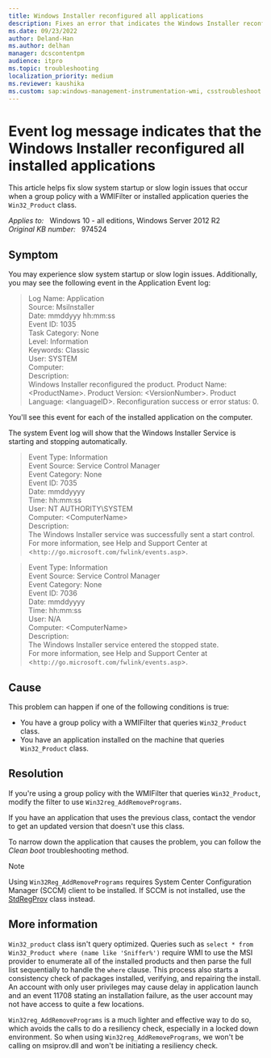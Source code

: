 ```yaml
---
title: Windows Installer reconfigured all applications
description: Fixes an error that indicates the Windows Installer reconfigured all installed applications.
ms.date: 09/23/2022
author: Deland-Han
ms.author: delhan
manager: dcscontentpm
audience: itpro
ms.topic: troubleshooting
localization_priority: medium
ms.reviewer: kaushika
ms.custom: sap:windows-management-instrumentation-wmi, csstroubleshoot
---
```

# Event log message indicates that the Windows Installer reconfigured all installed applications

This article helps fix slow system startup or slow login issues that occur when a group policy with a WMIFilter or installed application queries the `Win32_Product` class.

_Applies to:_ &nbsp; Windows 10 - all editions, Windows Server 2012 R2  
_Original KB number:_ &nbsp; 974524

## Symptom

You may experience slow system startup or slow login issues. Additionally, you may see the following event in the Application Event log:

> Log Name: Application  
Source: MsiInstaller  
Date: mmddyyy hh:mm:ss  
Event ID: 1035  
Task Category: None  
Level: Information  
Keywords: Classic  
User: SYSTEM  
Computer:  
Description:  
Windows Installer reconfigured the product. Product Name: \<ProductName>. Product Version: \<VersionNumber>. Product Language: \<languageID>. Reconfiguration success or error status: 0.

You'll see this event for each of the installed application on the computer.

The system Event log will show that the Windows Installer Service is starting and stopping automatically.

> Event Type: Information  
Event Source: Service Control Manager  
Event Category: None  
Event ID: 7035  
Date: mmddyyyy  
Time: hh:mm:ss  
User: NT AUTHORITY\SYSTEM  
Computer: \<ComputerName>  
Description:  
The Windows Installer service was successfully sent a start control.
For more information, see Help and Support Center at <`http://go.microsoft.com/fwlink/events.asp`>.

> Event Type: Information  
Event Source: Service Control Manager  
Event Category: None  
Event ID: 7036  
Date: mmddyyyy  
Time: hh:mm:ss  
User: N/A  
Computer: \<ComputerName>  
Description:  
The Windows Installer service entered the stopped state.  
For more information, see Help and Support Center at <`http://go.microsoft.com/fwlink/events.asp`>.

## Cause

This problem can happen if one of the following conditions is true:

- You have a group policy with a WMIFilter that queries `Win32_Product` class.
- You have an application installed on the machine that queries `Win32_Product` class.

## Resolution

If you're using a group policy with the WMIFilter that queries `Win32_Product`, modify the filter to use `Win32reg_AddRemovePrograms`.

If you have an application that uses the previous class, contact the vendor to get an updated version that doesn't use this class.

To narrow down the application that causes the problem, you can follow the *Clean boot* troubleshooting method.

> [!NOTE]
> Using `Win32Reg_AddRemovePrograms` requires System Center Configuration Manager (SCCM) client to be installed. If SCCM is not installed, use the [StdRegProv](/previous-versions/windows/desktop/regprov/stdregprov) class instead.

## More information

`Win32_product` class isn't query optimized. Queries such as `select * from Win32_Product where (name like 'Sniffer%')` require WMI to use the MSI provider to enumerate all of the installed products and then parse the full list sequentially to handle the `where` clause. This process also starts a consistency check of packages installed, verifying, and repairing the install. An account with only user privileges may cause delay in application launch and an event 11708 stating an installation failure, as the user account may not have access to quite a few locations.

`Win32reg_AddRemovePrograms` is a much lighter and effective way to do so, which avoids the calls to do a resiliency check, especially in a locked down environment. So when using `Win32reg_AddRemovePrograms`, we won't be calling on msiprov.dll and won't be initiating a resiliency check.
